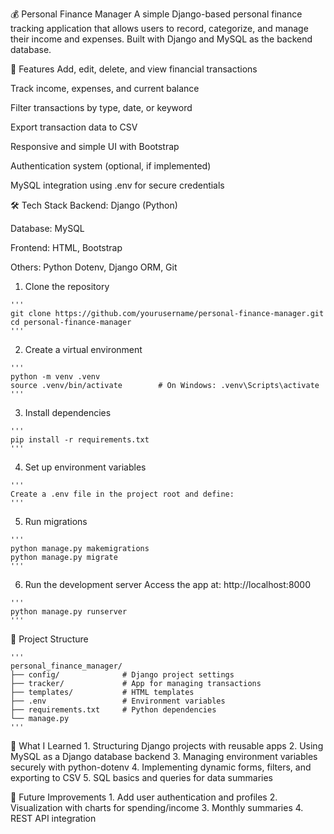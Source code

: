 💰 Personal Finance Manager
A simple Django-based personal finance tracking application that allows users to record, categorize, and manage their income and expenses. Built with Django and MySQL as the backend database.

📌 Features
Add, edit, delete, and view financial transactions

Track income, expenses, and current balance

Filter transactions by type, date, or keyword

Export transaction data to CSV

Responsive and simple UI with Bootstrap

Authentication system (optional, if implemented)

MySQL integration using .env for secure credentials

🛠️ Tech Stack
Backend: Django (Python)

Database: MySQL

Frontend: HTML, Bootstrap

Others: Python Dotenv, Django ORM, Git

  1. Clone the repository
   
    '''
    git clone https://github.com/yourusername/personal-finance-manager.git
    cd personal-finance-manager
    '''
  2. Create a virtual environment

    '''
    python -m venv .venv
    source .venv/bin/activate        # On Windows: .venv\Scripts\activate
    '''
     
  3. Install dependencies

    '''
    pip install -r requirements.txt
    '''

  4. Set up environment variables

    '''
    Create a .env file in the project root and define:
    '''
  5. Run migrations

    '''
    python manage.py makemigrations
    python manage.py migrate
    '''
  6. Run the development server
    Access the app at: http://localhost:8000

    '''
    python manage.py runserver
    '''


📁 Project Structure

    '''
    personal_finance_manager/
    ├── config/              # Django project settings
    ├── tracker/             # App for managing transactions
    ├── templates/           # HTML templates
    ├── .env                 # Environment variables
    ├── requirements.txt     # Python dependencies
    └── manage.py
    '''

🧠 What I Learned
    1. Structuring Django projects with reusable apps
    2. Using MySQL as a Django database backend
    3. Managing environment variables securely with python-dotenv
    4. Implementing dynamic forms, filters, and exporting to CSV
    5. SQL basics and queries for data summaries

📌 Future Improvements
    1. Add user authentication and profiles
    2. Visualization with charts for spending/income
    3. Monthly summaries
    4. REST API integration









   
